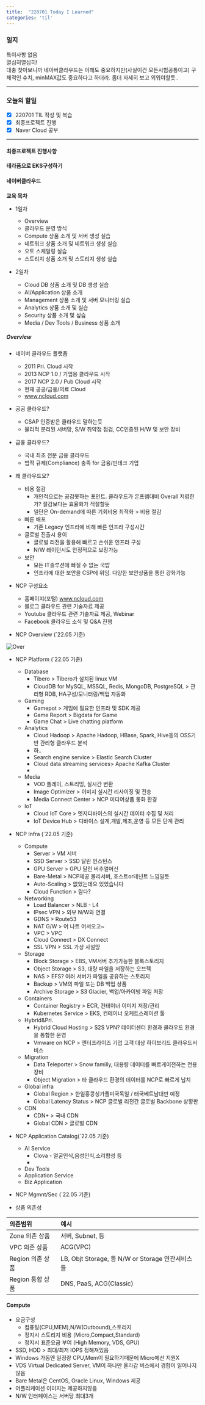 ```yaml
---
title:  "220701 Today I Learned"
categories: 'til'
---
```


### 일지  

특이사항 없음   
열심히열심히!    
대충 찾아보니까 네이버클라우드는 이해도 중요하지만(사실이건 모든시험공통이고) 구체적인 수치, minMAX값도 중요하다고 하더라. 좀더 자세히 보고 외워야할듯..

----

### 오늘의 할일

- [x] 220701 TIL 작성 및 복습
- [x] 최종프로젝트 진행
- [X] Naver Cloud 공부

---   

#### 최종프로젝트 진행사항

**테라폼으로 EKS구성하기**



#### 네이버클라우드

**교육 목차**

- 1일차
    - Overview
    - 클라우드 운영 방식
    - Compute 상품 소개 및 서버 생성 실습
    - 네트워크 상품 소개 및 네트워크 생성 실습
    - 오토 스케일링 실습
    - 스토리지 상품 소개 및 스토리지 생성 실습

- 2일차
    - Cloud DB 상품 소개 및 DB 생성 실습
    - AI/Application 상품 소개
    - Management 상품 소개 및 서버 모니터링 실습
    - Analytics 상품 소개 및 실습
    - Security 상품 소개 및 싶습
    - Media / Dev Tools / Business 상품 소개

##### Overview

- 네이버 클라우드 플랫폼
    - 2011 Pri. Cloud 시작
    - 2013 NCP 1.0 / 기업용 클라우드 시작
    - 2017 NCP 2.0 / Pub Cloud 시작
    - 현재 공공/금융/의료 Cloud
    - www.ncloud.com

- 공공 클라우드?
    - CSAP 인증받은 클라우드 말하는듯
    - 물리적 분리된 서버망, S/W 취약점 점검, CC인증된 H/W 및 보안 장비

- 금융 클라우드?
    - 국내 최초 전문 금융 클라우드
    - 법적 규제(Compliance) 충족 for 금융/핀테크 기업

- 왜 클라우드요?
    - 비용 절감
        - 개인적으로는 공감못하는 포인트. 클라우드가 온프렘대비 Overall 저렴한가? 절감보다는 효율화가 적절할듯
        - 일단은 On-demand에 따른 기회비용 최적화 > 비용 절감
    - 빠른 배포
        - 기존 Legacy 인프라에 비해 빠른 인프라 구성시간
    - 글로벌 진출시 용이
        - 글로벌 리전을 활용해 빠르고 손쉬운 인프라 구성
        - N/W 레이턴시도 안정적으로 보장가능
    - 보안
        - 모든 IT솔루션에 빠질 수 없는 국밥
        - 인프라에 대한 보안을 CSP에 위임. 다양한 보안상품을 통한 강화가능
    
- NCP 구성요소
    - 홈페이지(포털) www.ncloud.com
    - 블로그 클라우드 관련 기술자료 제공
    - Youtube 클라우드 관련 기술자료 제공, Webinar
    - Facebook 클라우드 소식 및 Q&A 진행

- NCP Overview (`22.05 기준)

![Over](/assets/til/til901.png)

- NCP Platform (`22.05 기준)
    - Database
        - Tibero > Tibero가 설치된 linux VM
        - CloudDB for MySQL, MSSQL, Redis, MongoDB, PostgreSQL > 관리형 RDB, HA구성/모니터링/백업 자동화
    - Gaming
        - Gamepot > 게임에 필요한 인프라 및 SDK 제공
        - Game Report > Bigdata for Game
        - Game Chat > Live chatting platform
    - Analytics
        - Cloud Hadoop > Apache Hadoop, HBase, Spark, Hive등의 OSS기반 관리형 클라우드 분석 
        - 하..
        - Search engine service > Elastic Search Cluster
        - Cloud data streaming services> Apache Kafka Cluster
        - 
    - Media
        - VOD 플레이, 스트리밍, 실시간 변환
        - Image Optimizer > 이미지 실시간 리사이징 및 전송
        - Media Connect Center > NCP 미디어상품 통화 환경
    - IoT
        - Cloud IoT Core > 엣지디바이스의 실시간 데이터 수집 및 처리
        - IoT Device Hub > 디바이스 설계,개발,제조,운영 등 모든 단계 관리

- NCP Infra (`22.05 기준)
    - Compute
        - Server > VM 서버
        - SSD Server > SSD 달린 인스턴스
        - GPU Server > GPU 달린 버추얼머신
        - Bare-Metal > NCP제공 물리서버, 호스트or테넌트 느낌일듯
        - Auto-Scaling > 없었는데요 있었습니다 
        - Cloud Function > 람다?
    - Networking
        - Load Balancer > NLB - L4
        - IPsec VPN > 외부 N/W와 연결
        - GDNS > Route53
        - NAT G/W > 어 나트 어서오고~
        - VPC > VPC
        - Cloud Connect > DX Connect
        - SSL VPN > SSL 가상 사설망
    - Storage
        - Block Storage > EBS, VM서버 추가가능한 블록스토리지
        - Object Storage > S3, 대량 파일을 저장하는 오브젝
        - NAS > EFS? 여러 서버가 파일을 공유하는 스토리지
        - Backup > VM의 파일 또는 DB 백업 상품
        - Archive Storage > S3 Glacier, 백업/아카이빙 파일 저장
    - Containers
        - Container Registry > ECR, 컨테이너 이미지 저장/관리
        - Kubernetes Service > EKS, 컨테이너 오케트스레이션 툴    
    - Hybrid&Pri.
        - Hybrid Cloud Hosting > S2S VPN? 데이터센터 환경과 클라우드 환경을 통합한 운영
        - Vmware on NCP > 엔터프라이즈 기업 고객 대상 하이브리드 클라우드서비스
    - Migration
        - Data Teleporter > Snow familly, 대용량 데이터를 빠르게이전하는 전용장비
        - Object Migration > 타 클라우드 환경의 데이터를 NCP로 빠르게 납치
    - Global infra
        - Global Region > 한일홍콩싱가폴미국독일 / 태국베트남대만 예정
        - Global Latency Status > NCP 글로벌 리전간 글로벌 Backbone 상황판
    - CDN
        - CDN+ > 국내 CDN
        - Global CDN > 글로벌 CDN
- NCP Application Catalog(`22.05 기준)
    - AI Service
        - Clova - 얼굴인식,음성인식,소리합성 등
        - 
    - Dev Tools
    - Application Service
    - Biz Application
- NCP Mgmnt/Sec (`22.05 기준)

- 상품 의존성

|의존범위|예시|
|:---|:---|
|Zone 의존 상품|서버, Subnet, 등|
|VPC 의존 상품|ACG(VPC)|
|Region 의존 상품|LB, Objt Storage, 등 N/W or Storage 연관서비스들|
|Region 통합 상품|DNS, PaaS, ACG(Classic) |


#### Compute
- 요금구성
    - 컴퓨팅(CPU,MEM),N/W(Outbound),스토리지 
    - 정지시 스토리지 비용 (Micro,Compact,Standard)
    - 정지시 표준요금 부여 (High Memory, VDS, GPU)
- SSD, HDD > 최대/최저 IOPS 정해져있음
- Windows 가동엔 일정량 CPU,Mem이 필요하기때문에 Micro에선 지원X
- VDS Virtual Dedicated Server, VM이 하나만 올라감 버스에서 경합이 일어나지않음
- Bare Metal은 CentOS, Oracle Linux, Windows 제공
- 어플리케이션 이미지는 제공하지않음
- N/W 인터페이스는 서버당 최대3개


